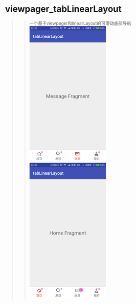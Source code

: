 ﻿# viewpager_tabLinearLayout<br>
>>一个基于viewpager和linearLayout的可滑动底部导航<br>
![image](https://github.com/soft1302/viewpager_tabLinearLayout/blob/master/app/src/main/res/drawable/tab.png)
![image](https://github.com/soft1302/viewpager_tabLinearLayout/blob/master/app/src/main/res/drawable/tab2.png)
